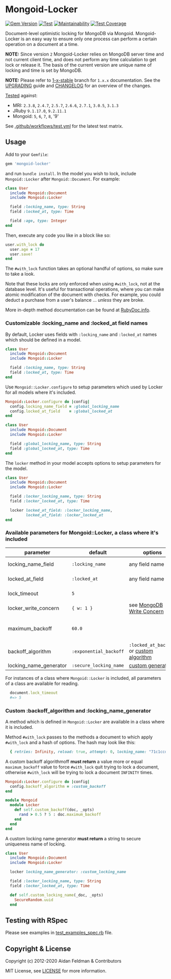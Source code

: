 # Mongoid-Locker

[![Gem Version](https://badge.fury.io/rb/mongoid-locker.svg)](https://badge.fury.io/rb/mongoid-locker)
[![Test](https://github.com/mongoid/mongoid-locker/actions/workflows/test.yml/badge.svg)](https://github.com/mongoid/mongoid-locker/actions/workflows/test.yml)
[![Maintainability](https://api.codeclimate.com/v1/badges/04ee4ee75ff54659300a/maintainability)](https://codeclimate.com/github/mongoid/mongoid-locker/maintainability)
[![Test Coverage](https://api.codeclimate.com/v1/badges/04ee4ee75ff54659300a/test_coverage)](https://codeclimate.com/github/mongoid/mongoid-locker/test_coverage)

Document-level optimistic locking for MongoDB via Mongoid. Mongoid-Locker is an easy way to ensure only one process can perform a certain operation on a document at a time.

**NOTE:** Since version `2` Mongoid-Locker relies on MongoDB server time and not current client time, and does not perform any time calculation to get lock or release it. The basis of the current version are unique name of locking and time is set by MongoDB.

**NOTE:** Please refer to [1-x-stable](https://github.com/mongoid/mongoid-locker/tree/1-x-stable) branch for `1.x.x` documentation. See the [UPGRADING](UPGRADING.md) guide and [CHANGELOG](CHANGELOG.md) for an overview of the changes.

[Tested](https://github.com/mongoid/mongoid-locker/actions) against:
- MRI: `2.3.8`, `2.4.7`, `2.5.7`, `2.6.6`, `2.7.1`, `3.0.5`, `3.1.3`
- JRuby `9.1.17.0`, `9.2.11.1`
- Mongoid: `5`, `6`, `7`, `8`, '9'

See [.github/workflows/test.yml](.github/workflows/test.yml) for the latest test matrix.

## Usage

Add to your `Gemfile`:

```ruby
gem 'mongoid-locker'
```

and run `bundle install`. In the model you wish to lock, include `Mongoid::Locker` after `Mongoid::Document`. For example:

```ruby
class User
  include Mongoid::Document
  include Mongoid::Locker

  field :locking_name, type: String
  field :locked_at, type: Time

  field :age, type: Integer
end
```

Then, execute any code you like in a block like so:

```ruby
user.with_lock do
  user.age = 17
  user.save!
end
```

The `#with_lock` function takes an optional handful of options, so make sure to take a look.

Note that these locks are only enforced when using `#with_lock`, not at the database level. It's useful for transactional operations, where you can make atomic modification of the document with checks. For example, you could deduct a purchase from a user's balance ... _unless_ they are broke.

More in-depth method documentation can be found at [RubyDoc.info](https://www.rubydoc.info/gems/mongoid-locker).

### Customizable :locking_name and :locked_at field names
By default, Locker uses fields with `:locking_name` and `:locked_at` names which should be defined in a model.
```ruby
class User
  include Mongoid::Document
  include Mongoid::Locker

  field :locking_name, type: String
  field :locked_at, type: Time
end
```

Use `Mongoid::Locker.configure` to setup parameters which used by Locker for all models where it's included.
```ruby
Mongoid::Locker.configure do |config|
  config.locking_name_field = :global_locking_name
  config.locked_at_field    = :global_locked_at
end

class User
  include Mongoid::Document
  include Mongoid::Locker

  field :global_locking_name, type: String
  field :global_locked_at, type: Time
end
```

The `locker` method in your model accepts options to setup parameters for the model.
```ruby
class User
  include Mongoid::Document
  include Mongoid::Locker

  field :locker_locking_name, type: String
  field :locker_locked_at, type: Time

  locker locked_at_field: :locker_locking_name,
         locked_at_field: :locker_locked_at
end
```

### Available parameters for Mongoid::Locker, a class where it's included
| parameter | default | options | description |
|---|---|---|---|
| locking_name_field | `:locking_name` | any field name | field where name of locking is storing, must be of type `String` |
| locked_at_field | `:locked_at` | any field name | field where it is storing the time of beginning a lock of a document, must be of type `Time` |
| lock_timeout | `5` | | within this time (in seconds) a document is considered as locked |
| locker_write_concern | `{ w: 1 }` | see [MongoDB Write Concern](https://docs.mongodb.com/manual/reference/write-concern/#write-concern-specification)| a write concern only used for lock and unlock operations |
| maximum_backoff | `60.0` | | the highest timeout (in seconds) between retires to lock a document, reaching that value `#with_lock` method raises `Mongoid::Locker::Errors::DocumentCouldNotGetLock` |
| backoff_algorithm | `:exponential_backoff` | `:locked_at_backoff` or [custom algorithm](#custom-backoff_algorithm-and-locking_name_generator) | algorithm used for timeout calculating between retries to lock a document|
| locking_name_generator | `:secure_locking_name` | [custom generator](#custom-backoff_algorithm-and-locking_name_generator) | generator used to generate unique name of a lock |

For instances of a class where `Mongoid::Locker` is included, all parameters of a class are available for reading.
```ruby
  document.lock_timeout
  #=> 5
```

### Custom :backoff_algorithm and :locking_name_generator
A method which is defined in `Mongoid::Locker` are available in a class where it is included.

Method `#with_lock` passes to the methods a document to which apply `#with_lock` and a hash of options. The hash may look like this:
```ruby
  { retries: Infinity, reload: true, attempt: 0, locking_name: "71c1ccd4-72d9-4a83-bbed-adf65803bd5d" }
```

A custom backoff algorithmoff **must return** a value more or equal `maximum_backoff` value to force `#with_lock` quit trying to lock a document, otherwise `#with_lock` will be trying to lock a document `INFINITY` times.
```ruby
Mongoid::Locker.configure do |config|
  config.backoff_algorithm = :custom_backoff
end

module Mongoid
  module Locker
    def self.custom_backoff(doc, _opts)
      rand > 0.5 ? 5 : doc.maximum_backoff
    end
  end
end
```

A custom locking name generator **must return** a string to secure uniqueness name of locking.
```ruby
class User
  include Mongoid::Document
  include Mongoid::Locker

  locker locking_name_generator: :custom_locking_name

  field :locker_locking_name, type: String
  field :locker_locked_at, type: Time

  def self.custom_locking_name(_doc, _opts)
    SecureRandom.uuid
  end
```

## Testing with RSpec
Please see examples in [test_examples_spec.rb](spec/test_examples_spec.rb) file.

## Copyright & License

Copyright (c) 2012-2020 Aidan Feldman & Contributors

MIT License, see [LICENSE](LICENSE.txt) for more information.
